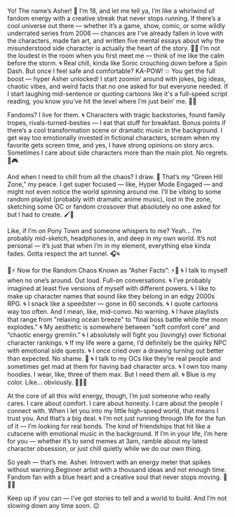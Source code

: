 
Yo! The name’s Asher! 💙 I’m 18, and let me tell ya, I’m like a whirlwind of fandom energy with a creative streak that never stops running. If there’s a cool universe out there — whether it’s a game, show, comic, or some wildly underrated series from 2006 — chances are I’ve already fallen in love with the characters, made fan art, and written five mental essays about why the misunderstood side character is actually the heart of the story. 💨💙
I’m not the loudest in the room when you first meet me — think of me like the calm before the storm. 🌀 Real chill, kinda like Sonic crouching down before a Spin Dash. But once I feel safe and comfortable? KA-POW! 💥 You get the full boost — hyper Asher unlocked! I start zoomin’ around with jokes, big ideas, chaotic vibes, and weird facts that no one asked for but everyone needed. If I start laughing mid-sentence or quoting cartoons like it's a full-speed script reading, you know you’ve hit the level where I’m just bein’ me. 💙💬

Fandoms? I live for them. 🌀 Characters with tragic backstories, found family tropes, rivals-turned-besties — I eat that stuff for breakfast. Bonus points if there’s a cool transformation scene or dramatic music in the background. I get way too emotionally invested in fictional characters, scream when my favorite gets screen time, and yes, I have strong opinions on story arcs. Sometimes I care about side characters more than the main plot. No regrets. 💎🎮

And when I need to chill from all the chaos? I draw. 🎨 That’s my “Green Hill Zone,” my peace. I get super focused — like, Hyper Mode Engaged — and might not even notice the world spinning around me. I’ll be vibing to some random playlist (probably with dramatic anime music), lost in the zone, sketching some OC or fandom crossover that absolutely no one asked for but I had to create. 🖌️💙

Like, if I’m on Pony Town and someone whispers to me? Yeah... I’m probably mid-sketch, headphones in, and deep in my own world. It’s not personal — it’s just that when I’m in my element, everything else kinda fades. Gotta respect the art tunnel. 🎧🌀

💙⚡ Now for the Random Chaos Known as “Asher Facts”: ⚡💙
🌀 I talk to myself when no one’s around. Out loud. Full-on conversations.
🌀 I’ve probably imagined at least five versions of myself with different powers.
🌀 I like to make up character names that sound like they belong in an edgy 2000s RPG.
🌀 I snack like a speedster — gone in 60 seconds.
🌀 I quote cartoons way too often. And I mean, like, mid-convo. No warning.
🌀 I have playlists that range from "relaxing ocean breeze" to "final boss battle while the moon explodes."
🌀 My aesthetic is somewhere between “soft comfort core” and “chaotic energy gremlin.”
🌀 I absolutely will fight you (lovingly) over fictional character rankings.
🌀 If my life were a game, I’d definitely be the quirky NPC with emotional side quests.
🌀 I once cried over a drawing turning out better than expected. No shame. 💙
🌀 I talk to my OCs like they’re real people and sometimes get mad at them for having bad character arcs.
🌀 I own too many hoodies. I wear, like, three of them max. But I need them all.
🌀 Blue is my color. Like… obviously. 💙💙💙

At the core of all this wild energy, though, I’m just someone who really cares. I care about comfort. I care about honesty. I care about the people I connect with. When I let you into my little high-speed world, that means I trust you. And that’s a big deal. 🌀
I’m not just running through life for the fun of it — I’m looking for real bonds. The kind of friendships that hit like a cutscene with emotional music in the background. If I’m in your life, I’m here for you — whether it’s to send memes at 3am, ramble about my latest character obsession, or just chill quietly while we do our own thing.

So yeah — that’s me. Asher. Introvert with an energy meter that spikes without warning.Beginner artist with a thousand ideas and not enough time. Fandom fan with a blue heart and a creative soul that never stops moving. 💙💨💫

Keep up if you can — I’ve got stories to tell and a world to build. And I’m not slowing down any time soon. 😉
